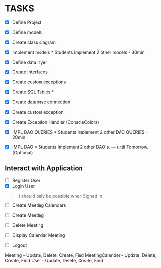 # TASKS
- [x] Define Project
- [x] Define models
- [x] Create class diagram
- [X] Implement models * Students Implement 2 other models - 30min

- [x] Define data layer
- [x] Create interfaces
- [x] Create custom exceptions

- [x] Create SQL Tables *
- [x] Create database connection
- [x] Create custom exception
- [x] Create Exception Handler (ConsoleColors)

- [x] IMPL DAO QUERIES * Students Implement 2 other DAO QUERIES - 20min
- [x] IMPL DAO * Students Implement 2 other DAO's. — until Tomorrow. (Optional)

## Interact with Application
- [ ] Register User
- [x] Login User

> It should only be possible when Signed In
- [ ] Create Meeting Calendars
- [ ] Create Meeting
- [ ] Delete Meeting
- [ ] Display Calendar Meeting 
- [ ] Logout



Meeting - Update, Delete, Create, Find
MeetingCalender - Update, Delete, Create, Find
User - Update, Delete, Create, Find